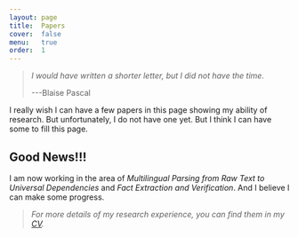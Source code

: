 ```yaml
---
layout: page
title:  Papers
cover:  false
menu:   true
order:  1
---
```


> _I would have written a shorter letter, but I did not have the time._
>
> ---Blaise Pascal

I really wish I can have a few papers in this page showing my ability 
of research. But unfortunately, I do not have one yet. But I think I 
can have some to fill this page. 

## Good News!!!
I am now working in the area of _Multilingual Parsing from Raw Text to Universal Dependencies_ and _Fact Extraction and Verification_. And I believe I can make some progress.


> _For more details of my research experience, you can find them in my [CV](cv.md)._


